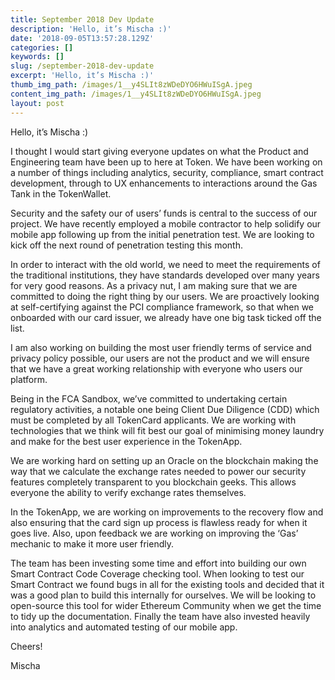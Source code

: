 ```yaml
---
title: September 2018 Dev Update
description: 'Hello, it’s Mischa :)'
date: '2018-09-05T13:57:28.129Z'
categories: []
keywords: []
slug: /september-2018-dev-update
excerpt: 'Hello, it’s Mischa :)'
thumb_img_path: /images/1__y4SLIt8zWDeDYO6HWuISgA.jpeg
content_img_path: /images/1__y4SLIt8zWDeDYO6HWuISgA.jpeg
layout: post
---
```



Hello, it’s Mischa :)

I thought I would start giving everyone updates on what the Product and Engineering team have been up to here at Token. We have been working on a number of things including analytics, security, compliance, smart contract development, through to UX enhancements to interactions around the Gas Tank in the TokenWallet.

Security and the safety our of users’ funds is central to the success of our project. We have recently employed a mobile contractor to help solidify our mobile app following up from the initial penetration test. We are looking to kick off the next round of penetration testing this month.

In order to interact with the old world, we need to meet the requirements of the traditional institutions, they have standards developed over many years for very good reasons. As a privacy nut, I am making sure that we are committed to doing the right thing by our users. We are proactively looking at self-certifying against the PCI compliance framework, so that when we onboarded with our card issuer, we already have one big task ticked off the list.

I am also working on building the most user friendly terms of service and privacy policy possible, our users are not the product and we will ensure that we have a great working relationship with everyone who users our platform.

Being in the FCA Sandbox, we’ve committed to undertaking certain regulatory activities, a notable one being Client Due Diligence (CDD) which must be completed by all TokenCard applicants. We are working with technologies that we think will fit best our goal of minimising money laundry and make for the best user experience in the TokenApp.

We are working hard on setting up an Oracle on the blockchain making the way that we calculate the exchange rates needed to power our security features completely transparent to you blockchain geeks. This allows everyone the ability to verify exchange rates themselves.

In the TokenApp, we are working on improvements to the recovery flow and also ensuring that the card sign up process is flawless ready for when it goes live. Also, upon feedback we are working on improving the ‘Gas’ mechanic to make it more user friendly.

The team has been investing some time and effort into building our own Smart Contract Code Coverage checking tool. When looking to test our Smart Contract we found bugs in all for the existing tools and decided that it was a good plan to build this internally for ourselves. We will be looking to open-source this tool for wider Ethereum Community when we get the time to tidy up the documentation. Finally the team have also invested heavily into analytics and automated testing of our mobile app.

Cheers!

Mischa